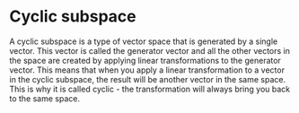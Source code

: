 # Cyclic subspace

A cyclic subspace is a type of vector space that is generated by a single vector. This vector is called the generator vector and all the other vectors in the space are created by applying linear transformations to the generator vector. This means that when you apply a linear transformation to a vector in the cyclic subspace, the result will be another vector in the same space. This is why it is called cyclic - the transformation will always bring you back to the same space.
